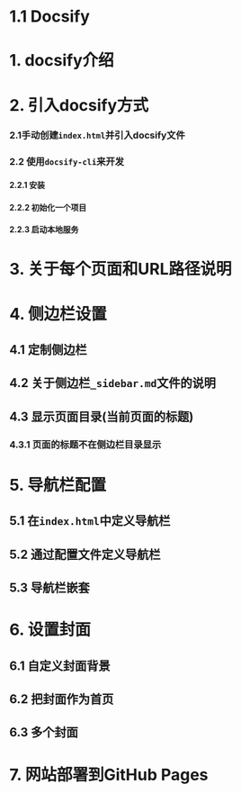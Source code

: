 # 1.1 Docsify

# 1. docsify介绍

# 2. 引入docsify方式

### 2.1手动创建`index.html`并引入docsify文件

### 2.2 使用`docsify-cli`来开发

#### 2.2.1 安装

#### 2.2.2 初始化一个项目

#### 2.2.3 启动本地服务

# 3. 关于每个页面和URL路径说明

# 4. 侧边栏设置

## 4.1 定制侧边栏

## 4.2 关于侧边栏`_sidebar.md`文件的说明

## 4.3 显示页面目录(当前页面的标题)

### 4.3.1 页面的标题不在侧边栏目录显示

# 5. 导航栏配置

## 5.1 在`index.html`中定义导航栏

## 5.2 通过配置文件定义导航栏

## 5.3 导航栏嵌套

# 6. 设置封面

## 6.1 自定义封面背景

## 6.2 把封面作为首页

## 6.3 多个封面

# 7. 网站部署到GitHub Pages